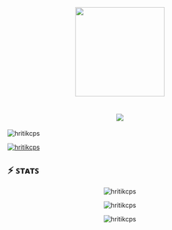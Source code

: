 <p align="center">
  <img src="https://raw.githubusercontent.com/OpenDevin/OpenDevin/main/logo.png" width="200">
</p>



<h1 align="center">
  <a href="https://git.io/typing-svg">
    <img src="https://readme-typing-svg.herokuapp.com/?lines=Hi+There!+👋;+I'm+Hritik!;&center=true&size=30">
  </a>
</h1>


<p align="left"> <img src="https://komarev.com/ghpvc/?username=hritikcps&label=Profile%20views&color=0e75b6&style=flat" alt="hritikcps" /> </p>
<p align="left"> <a href="https://twitter.com/The____Sam" target="blank"><img src="https://img.shields.io/twitter/follow/The____Sam?logo=twitter&style=for-the-badge" alt="hritikcps" /></a> </p>

<!-- <div align="center">
    <img src="https://skillicons.dev/icons?i=git,github,java,javascript,typescript,react,next,html,css,sass,bootstrap,materialui,docker,c,cpp" /> <br/>
    <img src="https://skillicons.dev/icons?i=tailwind,netlify,linux,vscode,discord,idea,linkedin,nodejs,expressjs,mongodb,postman,vercel,python,svg,vite" />
</div> -->

## ⚡️ ꜱᴛᴀᴛꜱ 
<div align="center">
<p><img  src="https://github-readme-stats.vercel.app/api/top-langs?username=hritikcps&show_icons=true&locale=en&layout=compact&theme=tokyonight" alt="hritikcps" /></p>
<p><img  src="https://github-readme-stats.vercel.app/api?username=hritikcps&show_icons=true&locale=en&theme=tokyonight" alt="hritikcps" /></p>
<p><img  src="https://github-readme-streak-stats.herokuapp.com/?user=hritikcps&&theme=tokyonight" alt="hritikcps" /></p>
</div>
  


